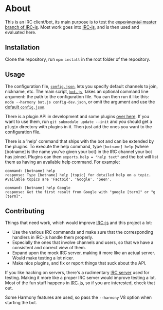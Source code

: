 # About
This is an IRC client/bot, its main purpose is to test the [~~experimental~~ master branch of IRC-js](https://github.com/gf3/IRC-js/tree/master).
Most work goes into [IRC-js](https://github.com/gf3/IRC-js/tree/master), and is then used and evaluated here.

## Installation
Clone the repository, run `npm install` in the root folder of the repository.

## Usage
The configuration file, [`config.json`](/nlogax/ircjsbot/blob/master/config-example.json), lets you specify default channels to join, nickname, etc.
The main script, [`bot.js`](/nlogax/ircjsbot/blob/master/bot.js), takes an optional command line argument: the path to the configuration file.
You can then run it like this: `node --harmony bot.js config-dev.json`, or omit the argument and use the [default `config.json`](/nlogax/ircjsbot/blob/master/config-example.json).

There is a plugin API in development and some plugins [over here](https://github.com/nlogax/ircjsbot-plugins).
If you want to use them, run `git submodule update --init` and you should get a `plugin` directory with plugins in it.
Then just add the ones you want to the configuration file.

There is a 'help' command that ships with the bot and can be extended by the plugins. To execute the help command, type `[botname] help` (where [botname] is the name you've given your bot) in the IRC channel your bot has joined. Plugins can then `exports.help = "help text"` and the bot will list them as having an available help command. For example:

    command: [botname] help
    response: Type [botname] help [topic] for detailed help on a topic. Available topics are 'Factoid', 'Google', 'Seen'.

    command: [botname] help Google
    response: Get the first result from Google with "google [term]" or "g [term]".


## Contributing
Things that need work, which would improve [IRC-js](https://github.com/gf3/IRC-js/tree/master) and this project a lot:

* Use the various IRC commands and make sure that the corresponding handlers in IRC-js handle them properly.
* Especially the ones that involve channels and users, so that we have a consistent and correct view of them. 
* Expand upon the mock IRC server, making it more like an actual server. Would make testing a lot nicer.
* Make nice plugins, and fix or report things that suck about the API.

If you like hacking on servers, there's a rudimentary [IRC server](https://github.com/gf3/IRC-js/blob/master/spec/server.js) used for testing.
Making it more like a proper IRC server would improve testing a lot.
Most of the fun stuff happens in [IRC-js](https://github.com/gf3/IRC-js/tree/master), so if you are interested, check that out.

Some Harmony features are used, so pass the `--harmony` V8 option when starting the bot.
